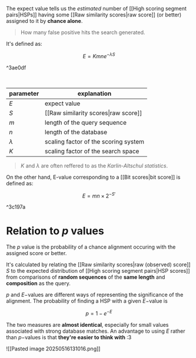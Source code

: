 The expect value tells us the *estimated* number of [[High scoring segment pairs|HSPs]] having some [[Raw similarity scores|raw score]] (or better) assigned to it by **chance alone**. 

> How many false positive hits the search generated.

It's defined as:

$$
E = K m n e^{- \lambda S}
$$

^3ae0df

<br>

| parameter      | explanation                           | 
| --------- | ------------------------------------ |
| $E$       | expect value                         |
| $S$       | [[Raw similarity scores\|raw score]] |
| $m$       | length of the query sequence         |
| $n$       | length of the database               |
| $\lambda$ | scaling factor of the scoring system |
| $K$       | scaling factor of the search space   |

> $K$ and $\lambda$ are often reffered to as the *Karlin-Altschul statistics*.

On the other hand, E-value corresponding to a [[Bit scores|bit score]] is defined as:

$$
E = m n \times 2^{- S'}
$$

^3c197a

# Relation to $p$ values

The $p$ value is the probability of a chance alignment occuring with the assigned score or better. 

It's calculated by relating the [[Raw similarity scores|raw (observed) score]] $S$ to the expected distribution of [[High scoring segment pairs|HSP scores]] from comparisons of **random sequences** of the **same length** and **composition** as the query.

$p$ and $E-$values are different ways of representing the significance of the alignment. The probability of finding a HSP with a given $E-$value is

$$
p = 1 - e^{-E}
$$

The two measures are **almost identical**, especially for small values associated with strong database matches. An advantage to using $E$ rather than $p-$values is that **they're easier to think with** :3

![[Pasted image 20250516131016.png]]
